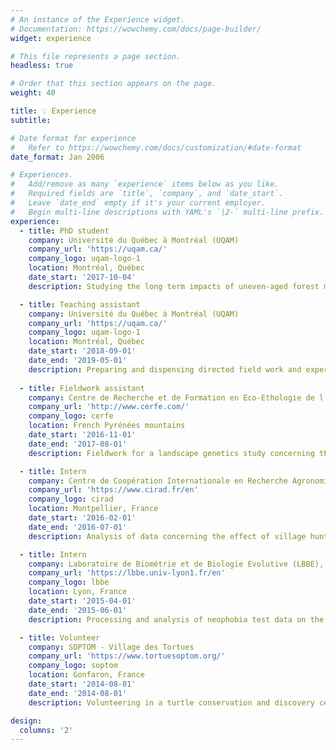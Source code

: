 ```yaml
---
# An instance of the Experience widget.
# Documentation: https://wowchemy.com/docs/page-builder/
widget: experience

# This file represents a page section.
headless: true

# Order that this section appears on the page.
weight: 40

title: 💡 Experience
subtitle:

# Date format for experience
#   Refer to https://wowchemy.com/docs/customization/#date-format
date_format: Jan 2006

# Experiences.
#   Add/remove as many `experience` items below as you like.
#   Required fields are `title`, `company`, and `date_start`.
#   Leave `date_end` empty if it's your current employer.
#   Begin multi-line descriptions with YAML's `|2-` multi-line prefix.
experience:
  - title: PhD student
    company: Université du Québec à Montréal (UQAM)
    company_url: 'https://uqam.ca/'
    company_logo: uqam-logo-1
    location: Montréal, Québec
    date_start: '2017-10-04'
    description: Studying the long term impacts of uneven-aged forest management through spatially explicit modelling.

  - title: Teaching assistant
    company: Université du Québec à Montréal (UQAM)
    company_url: 'https://uqam.ca/'
    company_logo: uqam-logo-1
    location: Montréal, Québec
    date_start: '2018-09-01'
    date_end: '2019-05-01'
    description: Preparing and dispensing directed field work and experiments in a introductory class about ecology.
        
  - title: Fieldwork assistant
    company: Centre de Recherche et de Formation en Eco-Ethologie de l'Université de Reims (CERFE) 
    company_url: 'http://www.cerfe.com/'
    company_logo: cerfe
    location: French Pyrénées mountains
    date_start: '2016-11-01'
    date_end: '2017-08-01'
    description: Fieldwork for a landscape genetics study concerning the populations of pine marten (Martes martes) in a large area of the Pyrénées mountains in France.

  - title: Intern
    company: Centre de Coopération Internationale en Recherche Agronomique pour le Développement (CIRAD)
    company_url: 'https://www.cirad.fr/en'
    company_logo: cirad
    location: Montpellier, France
    date_start: '2016-02-01'
    date_end: '2016-07-01'
    description: Analysis of data concerning the effect of village hunting pressure on mammals in the Congo Basin, Africa.

  - title: Intern
    company: Laboratoire de Biométrie et de Biologie Evolutive (LBBE), CNRS 5558
    company_url: 'https://lbbe.univ-lyon1.fr/en'
    company_logo: lbbe
    location: Lyon, France
    date_start: '2015-04-01'
    date_end: '2015-06-01'
    description: Processing and analysis of neophobia test data on the Collared Flycatcher, *Ficedula albicollis*. 

  - title: Volunteer
    company: SOPTOM - Village des Tortues
    company_url: 'https://www.tortuesoptom.org/'
    company_logo: soptom
    location: Gonfaron, France 
    date_start: '2014-08-01'
    date_end: '2014-08-01'
    description: Volunteering in a turtle conservation and discovery center; care to the animals, cleaning duties, guided tours, night surveillance.

design:
  columns: '2'
---
```

